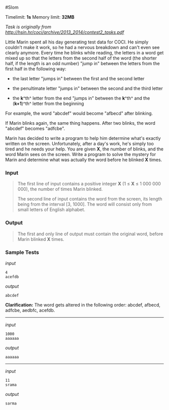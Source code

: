 #Slom

Timelimit: **1s** Memory limit: **32MB**

*Task is originally from http://hsin.hr/coci/archive/2013_2014/contest2_tasks.pdf*

Little Marin spent all his day generating test data for COCI. He simply
couldn't make it work, so he had a nervous breakdown and can't even see
clearly anymore. Every time he blinks while reading, the letters in a
word get mixed up so that the letters from the second half of the word
(the shorter half, if the length is an odd number) "jump in" between the
letters from the first half in the following way:

-   the last letter "jumps in" between the first and the second letter

-   the penultimate letter "jumps in" between the second and the third
    letter

-   the **k**^th^ letter from the end "jumps in" between the **k**^th^
    and the (**k+1**)^th^ letter from the beginning

For example, the word "abcdef" would become "afbecd" after blinking.

If Marin blinks again, the same thing happens. After two blinks, the
word "abcdef" becomes "adfcbe".

Marin has decided to write a program to help him determine what's
exactly written on the screen. Unfortunately, after a day's work, he's
simply too tired and he needs your help. You are given **X**, the number
of blinks, and the word Marin sees on the screen. Write a program to
solve the mystery for Marin and determine what was actually the word
before he blinked **X** times.

### Input
> The first line of input contains a positive integer **X** (1 ≤ **X** ≤ 1
> 000 000 000), the number of times Marin blinked.
>
> The second line of input contains the word from the screen, its length
> being from the interval [3, 1000]. The word will consist only from small
> letters of English alphabet.

### Output
> The first and only line of output must contain the original word, before
> Marin blinked **X** times.

### Sample Tests
_input_

```
4
acefdb
```

_output_
```
abcdef
```

**Clarification:** The word gets altered in the
following order: abcdef, afbecd, adfcbe, aedbfc, acefdb.

---


_input_

```
1000
aaaaaa
```

_output_
```
aaaaaa
```

---


_input_

```
11
srama
```

_output_
```
sarma
```